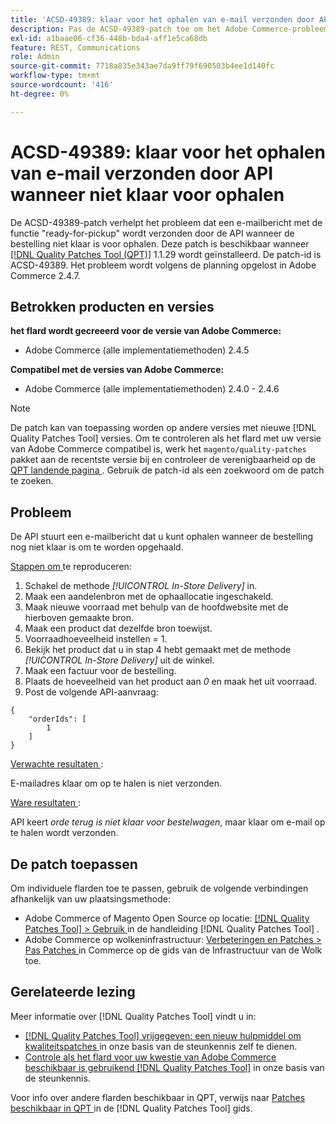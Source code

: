 ```yaml
---
title: 'ACSD-49389: klaar voor het ophalen van e-mail verzonden door API wanneer niet gereed voor ophalen'
description: Pas de ACSD-49389-patch toe om het Adobe Commerce-probleem op te lossen, waarbij de API een e-mailbericht verstuurt dat gereed is voor ophalen wanneer de bestelling niet klaar is voor ophalen.
exl-id: a1baae06-cf36-448b-bda4-aff1e5ca68db
feature: REST, Communications
role: Admin
source-git-commit: 7718a835e343ae7da9ff79f690503b4ee1d140fc
workflow-type: tm+mt
source-wordcount: '416'
ht-degree: 0%

---
```


# ACSD-49389: klaar voor het ophalen van e-mail verzonden door API wanneer niet klaar voor ophalen

De ACSD-49389-patch verhelpt het probleem dat een e-mailbericht met de functie &quot;ready-for-pickup&quot; wordt verzonden door de API wanneer de bestelling niet klaar is voor ophalen. Deze patch is beschikbaar wanneer [[!DNL Quality Patches Tool (QPT)]](/help/announcements/adobe-commerce-announcements/magento-quality-patches-released-new-tool-to-self-serve-quality-patches.md) 1.1.29 wordt geïnstalleerd. De patch-id is ACSD-49389. Het probleem wordt volgens de planning opgelost in Adobe Commerce 2.4.7.

## Betrokken producten en versies

**het flard wordt gecreeerd voor de versie van Adobe Commerce:**

* Adobe Commerce (alle implementatiemethoden) 2.4.5

**Compatibel met de versies van Adobe Commerce:**

* Adobe Commerce (alle implementatiemethoden) 2.4.0 - 2.4.6

>[!NOTE]
>
>De patch kan van toepassing worden op andere versies met nieuwe [!DNL Quality Patches Tool] versies. Om te controleren als het flard met uw versie van Adobe Commerce compatibel is, werk het `magento/quality-patches` pakket aan de recentste versie bij en controleer de verenigbaarheid op de [ QPT landende pagina ](https://experienceleague.adobe.com/tools/commerce-quality-patches/index.html). Gebruik de patch-id als een zoekwoord om de patch te zoeken.

## Probleem

De API stuurt een e-mailbericht dat u kunt ophalen wanneer de bestelling nog niet klaar is om te worden opgehaald.

<u> Stappen om </u> te reproduceren:

1. Schakel de methode *[!UICONTROL In-Store Delivery]* in.
1. Maak een aandelenbron met de ophaallocatie ingeschakeld.
1. Maak nieuwe voorraad met behulp van de hoofdwebsite met de hierboven gemaakte bron.
1. Maak een product dat dezelfde bron toewijst.
1. Voorraadhoeveelheid instellen = 1.
1. Bekijk het product dat u in stap 4 hebt gemaakt met de methode *[!UICONTROL In-Store Delivery]* uit de winkel.
1. Maak een factuur voor de bestelling.
1. Plaats de hoeveelheid van het product aan *0* en maak het uit voorraad.
1. Post de volgende API-aanvraag:

```
{
    "orderIds": [
        1
    ]
}
```

<u> Verwachte resultaten </u>:

E-mailadres klaar om op te halen is niet verzonden.

<u> Ware resultaten </u>:

API keert *orde terug is niet klaar voor bestelwagen*, maar klaar om e-mail op te halen wordt verzonden.

## De patch toepassen

Om individuele flarden toe te passen, gebruik de volgende verbindingen afhankelijk van uw plaatsingsmethode:

* Adobe Commerce of Magento Open Source op locatie: [[!DNL Quality Patches Tool]  > Gebruik ](https://experienceleague.adobe.com/docs/commerce-operations/tools/quality-patches-tool/usage.html) in de handleiding [!DNL Quality Patches Tool] .
* Adobe Commerce op wolkeninfrastructuur: [ Verbeteringen en Patches > Pas Patches ](https://experienceleague.adobe.com/docs/commerce-cloud-service/user-guide/develop/upgrade/apply-patches.html) in Commerce op de gids van de Infrastructuur van de Wolk toe.

## Gerelateerde lezing

Meer informatie over [!DNL Quality Patches Tool] vindt u in:

* [[!DNL Quality Patches Tool]  vrijgegeven: een nieuw hulpmiddel om kwaliteitspatches ](/help/announcements/adobe-commerce-announcements/magento-quality-patches-released-new-tool-to-self-serve-quality-patches.md) in onze basis van de steunkennis zelf te dienen.
* [ Controle als het flard voor uw kwestie van Adobe Commerce beschikbaar is gebruikend  [!DNL Quality Patches Tool]](/help/support-tools/patches-available-in-qpt-tool/check-patch-for-magento-issue-with-magento-quality-patches.md) in onze basis van de steunkennis.

Voor info over andere flarden beschikbaar in QPT, verwijs naar [ Patches beschikbaar in QPT ](https://experienceleague.adobe.com/tools/commerce-quality-patches/index.html) in de [!DNL Quality Patches Tool] gids.
